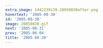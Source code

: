 ```yaml
---
extra_image: 1442239139-20050830after.png
hovertext: '2005-08-30'
id: '2005-08-30'
image: 20050830.gif
next: '2005-08-31'
prev: '2005-06-04'
title: '2005-08-30'
---
```

